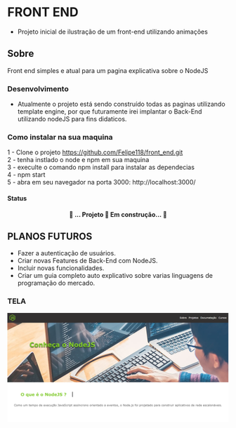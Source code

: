 # FRONT END
* Projeto inicial de ilustração de um front-end utilizando animações 

## Sobre
Front end simples e atual para um pagina explicativa sobre o NodeJS

### Desenvolvimento 
* Atualmente o projeto está sendo construído todas as paginas utilizando template engine, por que futuramente 
irei implantar o Back-End utilizando nodeJS para fins didaticos.

### Como instalar na sua maquina
1 - Clone o projeto https://github.com/Felipe118/front_end.git <br>
2 - tenha instlado o node e npm em sua maquina <br>
3 - execulte o comando npm install para instalar as dependecias <br>
4 - npm start <br>
5 - abra em seu navegador na porta 3000: http://localhost:3000/ <br>

#### Status
 <h4 align="center"> 
	🚧  ... Projeto 🚀 Em construção...  🚧
</h4>

## PLANOS FUTUROS

* Fazer a autenticação de usuários.
* Criar novas Features de Back-End com NodeJS.
* Incluir novas funcionalidades.
* Criar um guia completo auto explicativo sobre varias linguagens de programação do mercado.


### TELA
<img src="assets/img/apresentacao.png">



